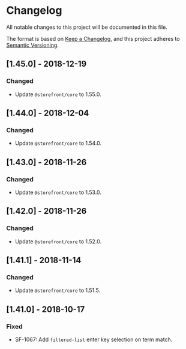 # Changelog
All notable changes to this project will be documented in this file.

The format is based on [Keep a Changelog](https://keepachangelog.com/en/1.0.0/),
and this project adheres to [Semantic Versioning](https://semver.org/spec/v2.0.0.html).

## [1.45.0] - 2018-12-19
### Changed
- Update `@storefront/core` to 1.55.0.

## [1.44.0] - 2018-12-04
### Changed
- Update `@storefront/core` to 1.54.0.

## [1.43.0] - 2018-11-26
### Changed
- Update `@storefront/core` to 1.53.0.

## [1.42.0] - 2018-11-26
### Changed
- Update `@storefront/core` to 1.52.0.

## [1.41.1] - 2018-11-14
### Changed
- Update `@storefront/core` to 1.51.5.

## [1.41.0] - 2018-10-17
### Fixed
- SF-1067: Add `filtered-list` enter key selection on term match.
